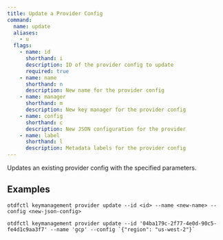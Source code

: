 ```yaml
---
title: Update a Provider Config
command:
  name: update
  aliases:
    - u
  flags:
    - name: id
      shorthand: i
      description: ID of the provider config to update
      required: true
    - name: name
      shorthand: n
      description: New name for the provider config
    - name: manager
      shorthand: m
      description: New key manager for the provider config
    - name: config
      shorthand: c
      description: New JSON configuration for the provider
    - name: label
      shorthand: l
      description: Metadata labels for the provider config
---
```


Updates an existing provider config with the specified parameters.

## Examples

```shell
otdfctl keymanagement provider update --id <id> --name <new-name> --config <new-json-config>
```

```shell
otdfctl keymanagement provider update --id '04ba179c-2f77-4e0d-90c5-fe4d1c9aa3f7' --name 'gcp' --config `{"region": "us-west-2"}`
```
